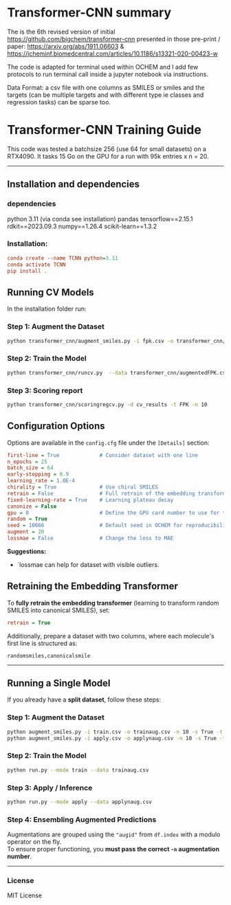# Transformer-CNN summary


The is the 6th revised version of initial https://github.com/bigchem/transformer-cnn 
presented in those pre-print / paper:
https://arxiv.org/abs/1911.06603 & https://jcheminf.biomedcentral.com/articles/10.1186/s13321-020-00423-w

The code is adapted for terminal used within OCHEM and I add few protocols to run terminal call inside a jupyter notebook via instructions.


Data Format: a csv file with one columns as SMILES or smiles and the targets (can be multiple targets and with different type ie classes and regression tasks) can be sparse too.


# Transformer-CNN Training Guide


This code was tested a batchsize 256 (use 64 for small datasets) on a RTX4090. 
It tasks 15 Go on the GPU for a run with 95k entries x n = 20.

---

## **Installation and dependencies**

### dependencies
python 3.11 (via conda see installation)
pandas
tensorflow==2.15.1
rdkit==2023.09.3
numpy==1.26.4
scikit-learn==1.3.2

### Installation:
```ini
conda create --name TCNN python=3.11
conda activate TCNN
pip install . 
```

## **Running CV Models**
In the installation folder run:

### **Step 1: Augment the Dataset**
```bash
python transformer_cnn/augment_smiles.py -i fpk.csv -o transformer_cnn/augmentedFPK.csv -n 10 -s True -t True
```
### **Step 2: Train the Model**
```bash
python transformer_cnn/runcv.py  --data transformer_cnn/augmentedFPK.csv  --output cv_results --naug 10
```

### **Step 3: Scoring report**
```bash
python transformer_cnn/scoringregcv.py -d cv_results -t FPK -n 10     
```


## **Configuration Options**
Options are available in the `config.cfg` file under the `[Details]` section:

```ini
first-line = True             # Consider dataset with one line
n_epochs = 25
batch_size = 64
early-stopping = 0.9
learning_rate = 1.0E-4
chirality = True              # Use chiral SMILES
retrain = False               # Full retrain of the embedding transformer
fixed-learning-rate = True    # Learning plateau decay
canonize = False
gpu = 0                       # Define the GPU card number to use for the run
random = True
seed = 10666                  # Default seed in OCHEM for reproducibility
augment = 20
lossmae = False               # Change the loss to MAE
```
**Suggestions:**
- `lossmae can help for dataset with visible outliers.


## **Retraining the Embedding Transformer**
To **fully retrain the embedding transformer** (learning to transform random SMILES into canonical SMILES), set:

```ini
retrain = True
```

Additionally, prepare a dataset with two columns, where each molecule's first line is structured as:

```
randomsmiles,canonicalsmile
```

---

## **Running a Single Model**
If you already have a **split dataset**, follow these steps:

### **Step 1: Augment the Dataset**
```bash
python augment_smiles.py -i train.csv -o trainaug.csv -n 10 -s True -t True
python augment_smiles.py -i apply.csv -o applynaug.csv -n 10 -s True -t True
```

### **Step 2: Train the Model**
```bash
python run.py --mode train --data trainaug.csv
```

### **Step 3: Apply / Inference**
```bash
python run.py --mode apply --data applynaug.csv
```

### **Step 4: Ensembling Augmented Predictions**
Augmentations are grouped using the `"augid"` from `df.index` with a modulo operator on the fly.  
To ensure proper functioning, you **must pass the correct `-n` augmentation number**.

---

### **License**
MIT License


